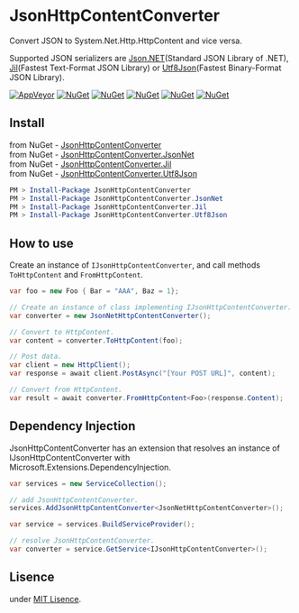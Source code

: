 # JsonHttpContentConverter

Convert JSON to System.Net.Http.HttpContent and vice versa.

Supported JSON serializers are [Json.NET](https://github.com/JamesNK/Newtonsoft.Json)(Standard JSON Library of .NET), [Jil](https://github.com/kevin-montrose/Jil)(Fastest Text-Format JSON Library) or [Utf8Json](https://github.com/neuecc/Utf8Json)(Fastest Binary-Format JSON Library).

[![AppVeyor](https://img.shields.io/appveyor/ci/gruntjs/grunt.svg?style=plastic)](https://ci.appveyor.com/project/ttakahari/JsonHttpContentConverter)
[![NuGet](https://img.shields.io/nuget/v/JsonHttpContentConverter.svg?style=plastic)](https://www.nuget.org/packages/JsonHttpContentConverter/)
[![NuGet](https://img.shields.io/nuget/v/JsonHttpContentConverter.JsonNet.svg?style=plastic)](https://www.nuget.org/packages/JsonHttpContentConverter.JsonNet/)
[![NuGet](https://img.shields.io/nuget/v/JsonHttpContentConverter.Jil.svg?style=plastic)](https://www.nuget.org/packages/JsonHttpContentConverter.Jil/)
[![NuGet](https://img.shields.io/nuget/v/JsonHttpContentConverter.Utf8Json.svg?style=plastic)](https://www.nuget.org/packages/JsonHttpContentConverter.Utf8Json/)
[![NuGet](https://img.shields.io/nuget/v/JsonHttpContentConverter.DependencyInjection.svg?style=plastic)](https://www.nuget.org/packages/JsonHttpContentConverter.DependencyInjection/)

## Install

from NuGet - [JsonHttpContentConverter](https://www.nuget.org/packages/JsonHttpContentConverter/)  
from NuGet - [JsonHttpContentConverter.JsonNet](https://www.nuget.org/packages/JsonHttpContentConverter.JsonNet/)  
from NuGet - [JsonHttpContentConverter.Jil](https://www.nuget.org/packages/JsonHttpContentConverter.Jil/)  
from NuGet - [JsonHttpContentConverter.Utf8Json](https://www.nuget.org/packages/JsonHttpContentConverter.Utf8Json/)

```ps1
PM > Install-Package JsonHttpContentConverter
PM > Install-Package JsonHttpContentConverter.JsonNet
PM > Install-Package JsonHttpContentConverter.Jil
PM > Install-Package JsonHttpContentConverter.Utf8Json
```

## How to use

Create an instance of `IJsonHttpContentConverter`, and call methods `ToHttpContent` and `FromHttpContent`.

```csharp
var foo = new Foo { Bar = "AAA", Baz = 1};

// Create an instance of class implementing IJsonHttpContentConverter.
var converter = new JsonNetHttpContentConverter();

// Convert to HttpContent.
var content = converter.ToHttpContent(foo);

// Post data.
var client = new HttpClient();
var response = await client.PostAsync("[Your POST URL]", content);

// Convert from HttpContent.
var result = await converter.FromHttpContent<Foo>(response.Content);
```

## Dependency Injection

JsonHttpContentConverter has an extension that resolves an instance of IJsonHttpContentConverter with Microsoft.Extensions.DependencyInjection.

```csharp
var services = new ServiceCollection();

// add JsonHttpContentConverter.
services.AddJsonHttpContentConverter<JsonNetHttpContentConverter>();

var service = services.BuildServiceProvider();

// resolve JsonHttpContentConverter.
var converter = service.GetService<IJsonHttpContentConverter>();
```

## Lisence

under [MIT Lisence](https://opensource.org/licenses/MIT).
